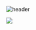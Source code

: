 ![header](https://capsule-render.vercel.app/api?type=rounded&color=gradient&customColorList=18&height=200&section=header&text=Way%20to%20be%20Analyzer&animation=fadeIn&fontSize=70)



<img src='https://img.shields.io/badge/Python-studing-green'>
